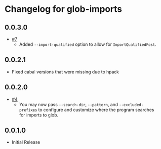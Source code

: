 # Changelog for glob-imports

## 0.0.3.0

- [#7](https://github.com/parsonsmatt/glob-imports/pull/7)
    - Added `--import-qualified` option to allow for `ImportQualifiedPost`.

## 0.0.2.1

- Fixed cabal versions that were missing due to hpack

## 0.0.2.0

- [#4](https://github.com/parsonsmatt/glob-imports/pull/4)
    - You may now pass `--search-dir`, `--pattern`, and `--excluded-prefixes` to
      configure and customize where the program searches for imports to glob.

## 0.0.1.0

- Initial Release
